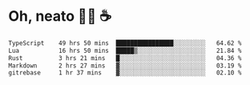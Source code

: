# Oh, neato 🧑‍💻 ☕

<!--START_SECTION:waka-->

```txt
TypeScript    49 hrs 50 mins  ████████████████░░░░░░░░░   64.62 %
Lua           16 hrs 50 mins  █████▒░░░░░░░░░░░░░░░░░░░   21.84 %
Rust          3 hrs 21 mins   █░░░░░░░░░░░░░░░░░░░░░░░░   04.36 %
Markdown      2 hrs 27 mins   ▓░░░░░░░░░░░░░░░░░░░░░░░░   03.19 %
gitrebase     1 hr 37 mins    ▓░░░░░░░░░░░░░░░░░░░░░░░░   02.10 %
```

<!--END_SECTION:waka-->
